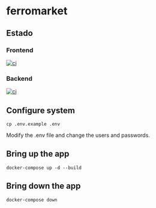 # ferromarket

## Estado

### Frontend

[![ci](https://github.com/ferromarket/frontend/actions/workflows/main.yml/badge.svg?event=push)](https://github.com/ferromarket/frontend/actions/workflows/main.yml)

### Backend

[![ci](https://github.com/ferromarket/backend/actions/workflows/main.yml/badge.svg?event=push)](https://github.com/ferromarket/backend/actions/workflows/main.yml)

## Configure system
```
cp .env.example .env
```
Modify the .env file and change the users and passwords.
## Bring up the app
```
docker-compose up -d --build
```
## Bring down the app
```
docker-compose down
```
